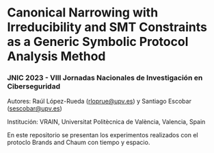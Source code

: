 # Canonical Narrowing with Irreducibility and SMT Constraints as a Generic Symbolic Protocol Analysis Method

### JNIC 2023 - VIII Jornadas Nacionales de Investigación en Ciberseguridad

Autores: Raúl López-Rueda (rloprue@upv.es) y Santiago Escobar (sescobar@upv.es)

Institución: VRAIN, Universitat Politècnica de València, Valencia, Spain

En este repositorio se presentan los experimentos realizados con el protoclo Brands and Chaum con tiempo y espacio.
